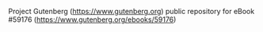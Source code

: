 Project Gutenberg (https://www.gutenberg.org) public repository for
eBook #59176 (https://www.gutenberg.org/ebooks/59176)
